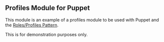 ## Profiles Module for Puppet

This module is an example of a profiles module to be used with Puppet and the
[Roles/Profiles
Pattern](http://sysadvent.blogspot.com/2012/12/day-13-configuration-management-as-legos.html).

This is for demonstration purposes only.

